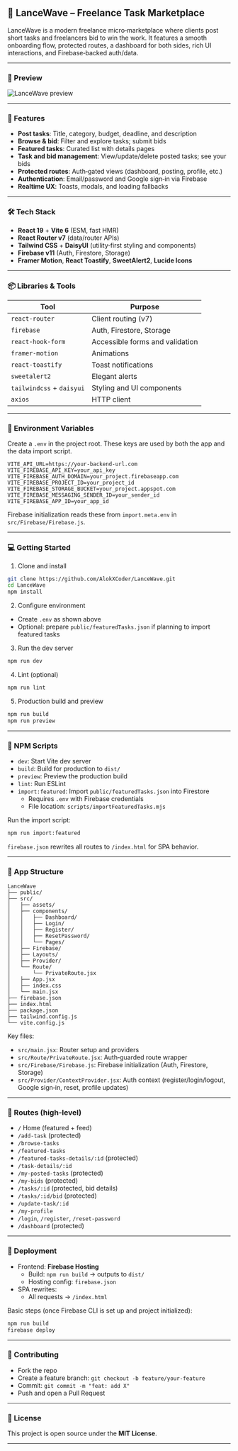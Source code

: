## 🍇 LanceWave – Freelance Task Marketplace


LanceWave is a modern freelance micro‑marketplace where clients post short tasks and freelancers bid to win the work. It features a smooth onboarding flow, protected routes, a dashboard for both sides, rich UI interactions, and Firebase‑backed auth/data.

---

### 📸 Preview

<img src="" alt="LanceWave preview" style="max-width: 100%;" />

---

### 🌟 Features

- **Post tasks**: Title, category, budget, deadline, and description
- **Browse & bid**: Filter and explore tasks; submit bids
- **Featured tasks**: Curated list with details pages
- **Task and bid management**: View/update/delete posted tasks; see your bids
- **Protected routes**: Auth‑gated views (dashboard, posting, profile, etc.)
- **Authentication**: Email/password and Google sign‑in via Firebase
- **Realtime UX**: Toasts, modals, and loading fallbacks

---

### 🛠 Tech Stack

- **React 19** + **Vite 6** (ESM, fast HMR)
- **React Router v7** (data/router APIs)
- **Tailwind CSS** + **DaisyUI** (utility‑first styling and components)
- **Firebase v11** (Auth, Firestore, Storage)
- **Framer Motion**, **React Toastify**, **SweetAlert2**, **Lucide Icons**

---

### 📦 Libraries & Tools

| Tool | Purpose |
|------|---------|
| `react-router` | Client routing (v7) |
| `firebase` | Auth, Firestore, Storage |
| `react-hook-form` | Accessible forms and validation |
| `framer-motion` | Animations |
| `react-toastify` | Toast notifications |
| `sweetalert2` | Elegant alerts |
| `tailwindcss` + `daisyui` | Styling and UI components |
| `axios` | HTTP client |

---

### 🔐 Environment Variables

Create a `.env` in the project root. These keys are used by both the app and the data import script.

```env
VITE_API_URL=https://your-backend-url.com
VITE_FIREBASE_API_KEY=your_api_key
VITE_FIREBASE_AUTH_DOMAIN=your_project.firebaseapp.com
VITE_FIREBASE_PROJECT_ID=your_project_id
VITE_FIREBASE_STORAGE_BUCKET=your_project.appspot.com
VITE_FIREBASE_MESSAGING_SENDER_ID=your_sender_id
VITE_FIREBASE_APP_ID=your_app_id
```

Firebase initialization reads these from `import.meta.env` in `src/Firebase/Firebase.js`.

---

### 💻 Getting Started

1) Clone and install

```bash
git clone https://github.com/AlokXCoder/LanceWave.git
cd LanceWave
npm install
```

2) Configure environment

- Create `.env` as shown above
- Optional: prepare `public/featuredTasks.json` if planning to import featured tasks

3) Run the dev server

```bash
npm run dev
```

4) Lint (optional)

```bash
npm run lint
```

5) Production build and preview

```bash
npm run build
npm run preview
```

---

### 📜 NPM Scripts

- `dev`: Start Vite dev server
- `build`: Build for production to `dist/`
- `preview`: Preview the production build
- `lint`: Run ESLint
- `import:featured`: Import `public/featuredTasks.json` into Firestore
  - Requires `.env` with Firebase credentials
  - File location: `scripts/importFeaturedTasks.mjs`

Run the import script:

```bash
npm run import:featured
```

`firebase.json` rewrites all routes to `/index.html` for SPA behavior.

---

### 🧭 App Structure

```
LanceWave
├── public/
├── src/
│   ├── assets/
│   ├── components/
│   │   ├── Dashboard/
│   │   ├── Login/
│   │   ├── Register/
│   │   ├── ResetPassword/
│   │   └── Pages/
│   ├── Firebase/
│   ├── Layouts/
│   ├── Provider/
│   └── Route/
│       └── PrivateRoute.jsx
│   ├── App.jsx
│   ├── index.css
│   └── main.jsx
├── firebase.json
├── index.html
├── package.json
├── tailwind.config.js
└── vite.config.js
```

Key files:
- `src/main.jsx`: Router setup and providers
- `src/Route/PrivateRoute.jsx`: Auth‑guarded route wrapper
- `src/Firebase/Firebase.js`: Firebase initialization (Auth, Firestore, Storage)
- `src/Provider/ContextProvider.jsx`: Auth context (register/login/logout, Google sign‑in, reset, profile updates)

---

### 🔗 Routes (high‑level)

- `/` Home (featured + feed)
- `/add-task` (protected)
- `/browse-tasks`
- `/featured-tasks`
- `/featured-tasks-details/:id` (protected)
- `/task-details/:id`
- `/my-posted-tasks` (protected)
- `/my-bids` (protected)
- `/tasks/:id` (protected, bid details)
- `/tasks/:id/bid` (protected)
- `/update-task/:id`
- `/my-profile`
- `/login`, `/register`, `/reset-password`
- `/dashboard` (protected)

---

### 🚀 Deployment

- Frontend: **Firebase Hosting**
  - Build: `npm run build` → outputs to `dist/`
  - Hosting config: `firebase.json`
- SPA rewrites:
  - All requests → `/index.html`

Basic steps (once Firebase CLI is set up and project initialized):

```bash
npm run build
firebase deploy
```

---

### 🤝 Contributing

- Fork the repo
- Create a feature branch: `git checkout -b feature/your-feature`
- Commit: `git commit -m "feat: add X"`
- Push and open a Pull Request

---

### 📄 License

This project is open source under the **MIT License**.

---
